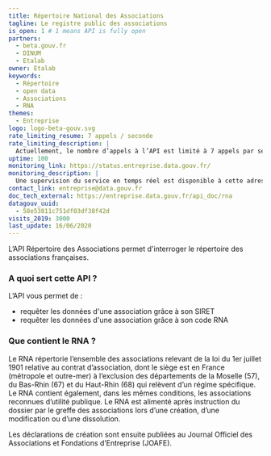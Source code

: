 ```yaml
---
title: Répertoire National des Associations
tagline: Le registre public des associations
is_open: 1 # 1 means API is fully open
partners:
  - beta.gouv.fr
  - DINUM
  - Etalab
owner: Etalab
keywords:
  - Répertoire
  - open data
  - Associations
  - RNA
themes:
  - Entreprise
logo: logo-beta-gouv.svg
rate_limiting_resume: 7 appels / seconde
rate_limiting_description: |
  Actuellement, le nombre d’appels à l’API est limité à 7 appels par seconde
uptime: 100
monitoring_link: https://status.entreprise.data.gouv.fr/
monitoring_description: |
  Une supervision du service en temps réel est disponible à cette adresse.
contact_link: entreprise@data.gouv.fr
doc_tech_external: https://entreprise.data.gouv.fr/api_doc/rna
datagouv_uuid:
  - 58e53811c751df03df38f42d
visits_2019: 3000
last_update: 16/06/2020
---
```


L’API Répertoire des Associations permet d'interroger le répertoire des associations françaises.

### A quoi sert cette API ?

L’API vous permet de :

- requêter les données d'une association grâce à son SIRET
- requêter les données d'une association grâce à son code RNA

### Que contient le RNA ?

Le RNA répertorie l’ensemble des associations relevant de la loi du 1er juillet 1901 relative au contrat d’association, dont le siège est en France (métropole et outre-mer) à l’exclusion des départements de la Moselle (57), du Bas-Rhin (67) et du Haut-Rhin (68) qui relèvent d’un régime spécifique.
Le RNA contient également, dans les mêmes conditions, les associations reconnues d’utilité publique.
Le RNA est alimenté après instruction du dossier par le greffe des associations lors d’une création, d’une modification ou d’une dissolution.

Les déclarations de création sont ensuite publiées au Journal Officiel des Associations et Fondations d’Entreprise (JOAFE).
